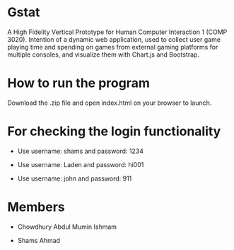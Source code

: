 # Gstat

A High Fidelity Vertical Prototype for Human Computer Interaction 1 (COMP 3020). Intention of a dynamic web application, used to collect user game playing time and spending on games from external gaming platforms for multiple consoles, and visualize them with Chart.js and Bootstrap.

# How to run the program

Download the .zip file and open index.html on your browser to launch. 

# For checking the login functionality

* Use username: shams and password: 1234

* Use username: Laden and password: hi001

* Use username: john and password: 911


# Members

* Chowdhury Abdul Mumin Ishmam

* Shams Ahmad
